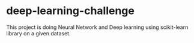 # deep-learning-challenge
This project is doing Neural Network and Deep learning using scikit-learn library on a given dataset.
